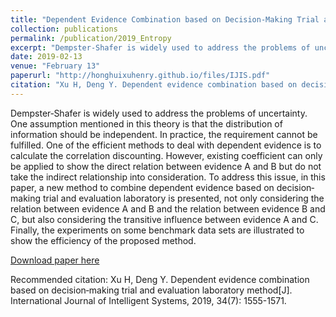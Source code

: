 ```yaml
---
title: "Dependent Evidence Combination based on Decision-Making Trial and Evaluation Laboratory Method"
collection: publications
permalink: /publication/2019_Entropy
excerpt: "Dempster‐Shafer is widely used to address the problems of uncertainty. One assumption mentioned in this theory is that the distribution of information should be independent. In practice, the requirement cannot be fulfilled. One of the efficient methods to deal with dependent evidence is to calculate the correlation discounting. However, existing coefficient can only be applied to show the direct relation between evidence A and B but do not take the indirect relationship into consideration. To address this issue, in this paper, a new method to combine dependent evidence based on decision‐making trial and evaluation laboratory is presented, not only considering the relation between evidence A and B and the relation between evidence B and C, but also considering the transitive influence between evidence A and C. Finally, the experiments on some benchmark data sets are illustrated to show the efficiency of the proposed method."
date: 2019-02-13
venue: "February 13"
paperurl: "http://honghuixuhenry.github.io/files/IJIS.pdf"
citation: "Xu H, Deng Y. Dependent evidence combination based on decision‐making trial and evaluation laboratory method[J]. International Journal of Intelligent Systems, 2019, 34(7): 1555-1571."
---
```


Dempster‐Shafer is widely used to address the problems of uncertainty. One assumption mentioned in this theory is that the distribution of information should be independent. In practice, the requirement cannot be fulfilled. One of the efficient methods to deal with dependent evidence is to calculate the correlation discounting. However, existing coefficient can only be applied to show the direct relation between evidence A and B but do not take the indirect relationship into consideration. To address this issue, in this paper, a new method to combine dependent evidence based on decision‐making trial and evaluation laboratory is presented, not only considering the relation between evidence A and B and the relation between evidence B and C, but also considering the transitive influence between evidence A and C. Finally, the experiments on some benchmark data sets are illustrated to show the efficiency of the proposed method.

[Download paper here](http://honghuixuhenry.github.io/files/IJIS.pdf)

Recommended citation: Xu H, Deng Y. Dependent evidence combination based on decision‐making trial and evaluation laboratory method[J]. International Journal of Intelligent Systems, 2019, 34(7): 1555-1571.
